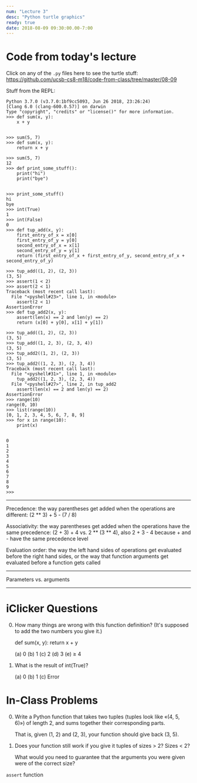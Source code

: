 ```yaml
---
num: "Lecture 3"
desc: "Python turtle graphics"
ready: true
date: 2018-08-09 09:30:00.00-7:00
---
```


# Code from today's lecture

Click on any of the `.py` files here to see the turtle stuff: <https://github.com/ucsb-cs8-m18/code-from-class/tree/master/08-09>

Stuff from the REPL:

```
Python 3.7.0 (v3.7.0:1bf9cc5093, Jun 26 2018, 23:26:24) 
[Clang 6.0 (clang-600.0.57)] on darwin
Type "copyright", "credits" or "license()" for more information.
>>> def sum(x, y):
    x + y

    
>>> sum(5, 7)
>>> def sum(x, y):
    return x + y

>>> sum(5, 7)
12
>>> def print_some_stuff():
    print("hi")
    print("bye")

    
>>> print_some_stuff()
hi
bye
>>> int(True)
1
>>> int(False)
0
>>> def tup_add(x, y):
    first_entry_of_x = x[0]
    first_entry_of_y = y[0]
    second_entry_of_x = x[1]
    second_entry_of_y = y[1]
    return (first_entry_of_x + first_entry_of_y, second_entry_of_x + second_entry_of_y)

>>> tup_add((1, 2), (2, 3))
(3, 5)
>>> assert(1 < 2)
>>> assert(2 < 1)
Traceback (most recent call last):
  File "<pyshell#23>", line 1, in <module>
    assert(2 < 1)
AssertionError
>>> def tup_add2(x, y):
    assert(len(x) == 2 and len(y) == 2)
    return (x[0] + y[0], x[1] + y[1])

>>> tup_add((1, 2), (2, 3))
(3, 5)
>>> tup_add((1, 2, 3), (2, 3, 4))
(3, 5)
>>> tup_add2((1, 2), (2, 3))
(3, 5)
>>> tup_add2((1, 2, 3), (2, 3, 4))
Traceback (most recent call last):
  File "<pyshell#31>", line 1, in <module>
    tup_add2((1, 2, 3), (2, 3, 4))
  File "<pyshell#27>", line 2, in tup_add2
    assert(len(x) == 2 and len(y) == 2)
AssertionError
>>> range(10)
range(0, 10)
>>> list(range(10))
[0, 1, 2, 3, 4, 5, 6, 7, 8, 9]
>>> for x in range(10):
    print(x)

    
0
1
2
3
4
5
6
7
8
9
>>> 
```

---

Precedence: the way parentheses get added when the operations are different: (2 ** 3) + 5 - (7 / 8)

Associativity: the way parentheses get added when the operations have the same precedence: (2 + 3) + 4 vs. 2 ** (3 ** 4), also 2 + 3 - 4 because + and - have the same precedence level

Evaluation order: the way the left hand sides of operations get evaluated before the right hand sides, or the way that function arguments get evaluated before a function gets called

---

Parameters vs. arguments

---

iClicker Questions
==================

0. How many things are wrong with this function definition? (It's supposed to add the two numbers you give it.)
  
     def sum(x, y):
        return x + y

   (a) 0
   (b) 1
   (c) 2
   (d) 3
   (e) ≥ 4

1. What is the result of int(True)?

   (a) 0
   (b) 1
   (c) Error


In-Class Problems
=================

0. Write a Python function that takes two tuples
   (tuples look like «(4, 5, 6)») of length 2, and
   sums together their corresponding parts.

   That is, given (1, 2) and (2, 3), your function
   should give back (3, 5).

1. Does your function still work if you give it
   tuples of sizes > 2? Sizes < 2?

   What would you need to guarantee that the
   arguments you were given were of the correct
   size?

`assert` function
